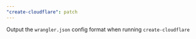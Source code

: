 ```yaml
---
"create-cloudflare": patch
---
```


Output the `wrangler.json` config format when running `create-cloudflare`
